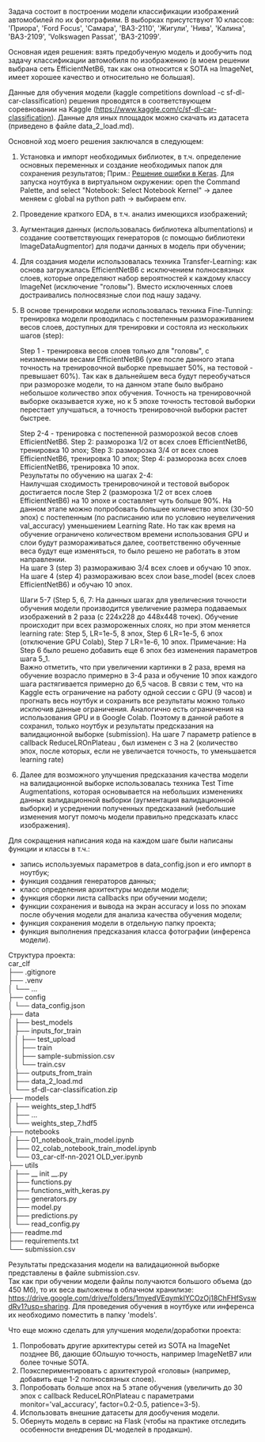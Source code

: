 Задача состоит в построении модели классификации изображений автомобилей по их фотографиям. В выборках присутствуют 10 классов: 'Приора', 'Ford Focus', 'Самара', 'ВАЗ-2110', 'Жигули', 'Нива', 'Калина', 'ВАЗ-2109', 'Volkswagen Passat', 'ВАЗ-21099'.  

Основная идея решения: взять предобученую модель и дообучить под задачу классификации автомобиля по изображению (в моем решении выбрана сеть EfficientNetB6, так как она относится к SOTA на ImageNet, имеет хорошее качество и относительно не большая).  

Данные для обучения модели (kaggle competitions download -c sf-dl-car-classification) решения проводятся в соответствующем соревновании на Kaggle (https://www.kaggle.com/c/sf-dl-car-classification). Данные для иных площадок можно скачать из датасета (приведено в файле data_2_load.md).  

Основной ход моего решения заключался в следующем:  
1. Установка и импорт необходимых библиотек, в т.ч. определение основных переменных и создание необходимых папок для сохранения результатов; Прим.: [Решение ошибки в Keras](https://discuss.tensorflow.org/t/using-efficientnetb0-and-save-model-will-result-unable-to-serialize-2-0896919-2-1128857-2-1081853-to-json-unrecognized-type-class-tensorflow-python-framework-ops-eagertensor/12518/9). Для запуска ноутбука в виртуальном окружении: open the Command Palette, and select "Notebook: Select Notebook Kernel" -> далее меняем c global на python path -> выбираем env.  
2. Проведение краткого EDA, в т.ч. анализ имеющихся изображений;
3. Аугментация данных (использовалась библиотека albumentations) и создание соответствующих генераторов (с помощью библиотеки ImageDataAugmentor) для подачи данных в модель при обучении;  
4. Для создания модели использовалась техника Transfer-Learning: как основа загружалась EfficientNetB6 с исключением полносвязных слоев, которые определяют набор вероятностей к каждому классу ImageNet (исключение "головы"). Вместо исключенных слоев достраивались полносвязные слои под нашу задачу.
5. В основе тренировки модели использовалась техника Fine-Tunning: тренировка модели проводилась с постепенным размораживанием весов слоев, доступных для тренировки и состояла из нескольких шагов (step):  

    Step 1 - тренировка весов слоев только для "головы", с неизменными весами EfficientNetB6 (уже после данного этапа точность на тренировочной выборке превышает 50%, на тестовой - превышает 60%). Так как в дальнейшем веса будут переобучаться при разморозке модели, то на данном этапе было выбрано небольшое количество эпох обучения. Точность на тренировочной выборке оказывается хуже, но к 5 эпохе точность тестовой выборки перестает улучшаться, а точность тренировочной выборки растет быстрее.  
    
    Step 2-4 - тренировка с постепенной разморозкой весов слоев EfficientNetB6. Step 2: разморозка 1/2 от всех слоев EfficientNetB6, тренировка 10 эпох; Step 3: разморозка 3/4 от всех слоев EfficientNetB6, тренировка 10 эпох; Step 4: разморозка всех слоев EfficientNetB6, тренировка 10 эпох.      
    Результаты по обучению на шагах 2-4:  
    Наилучшая сходимость тренировочиной и тестовой выборок достигается после Step 2 (разморозка 1/2 от всех слоев EfficientNetB6) на 10 эпохе и составляет чуть больше 90%. На данном этапе можно попробовать большее количество эпох (30-50 эпох) с постепенным (по расписанию или по условию неувеличения val_accuracy) уменьшением Learning Rate. Но так как время на обучение ограничено количеством времени использования GPU и слои будут размораживаться далее, соответственно обученные веса будут еще изменяться, то было решено не работать в этом направлении.  
    На шаге 3 (step 3) размораживаю 3/4 всех слоев и обучаю 10 эпох.
    На шаге 4 (step 4) размораживаю всех слои base_model (всех слоев EfficientNetB6) и обучаю 10 эпох. 
    
    Шаги 5-7 (Step 5, 6, 7: На данных шагах для увеличесния точности обучения модели производится увеличение размера подаваемых изображений в 2 раза (с 224х228 до 448х448 точек). Обучение происходит при всех размороженных слоях, но при этом меняется learning rate: Step 5, LR=1e-5, 8 эпох, Step 6 LR=1e-5, 6 эпох (отключение GPU Colab), Step 7 LR=1e-6, 10 эпох. Примечание: На Step 6 было решено добавить еще 6 эпох без изменения параметров шага 5_1.  
    Важно отметить, что при увеличении картинки в 2 раза, время на обучение возрасло примерно в 3-4 раза и обучение 10 эпох каждого шага растягивается примерно до 6,5 часов. В связи с тем, что на Kaggle есть ограничение на работу одной сессии с GPU (9 часов) и прогнать весь ноутбук и сохранить все результаты можно только исключив данные ограничения. Аналогично есть ограничения на использования GPU и в Google Colab. Поэтому в данной работе я сохранил, только ноутбук и результаты предсказания на валидационной выборке (submission).
    На шаге 7 параметр patience в callback ReduceLROnPlateau , был изменен с 3 на 2 (количество эпох, после которых, если не увеличается точность, то уменьшается learning rate)
    
6. Далее для возможного улучшения предсказания качества модели на валидационной выборке использовалась техника Test Time Augmentations, которая основывается на небольших изменениях данных валидационной выборки (аугментация валидационной выборки) и усреднении полученных предсказаний (небольшие изменения могут помочь модели правильно предсказать класс изображения).

Для сокращения написания кода на каждом шаге были написаны функции и классы в т.ч.:  
- запись используемых параметров в data_config.json и его импорт в ноутбук;
- функция создания генераторов данных;
- класс определения архитектуры модели модели;
- функция сборки листа callbacks при обучении модели; 
- функции сохранения и вывода на экран accuracy и loss по эпохам после обучения модели для анализа качества обучения модели; 
- функция сохранения модели в отдельную папку проекта;
- функция выполнения предсказания класса фотографии (инференса модели).  


Cтруктура проекта:  
car_clf  
├── .gitignore  
├── .venv  
│   └── ...  
├── config  
│   └── data_config.json  
├── data  
│   ├── best_models  
│   ├── inputs_for_train    
│   │   ├── test_upload  
│   │   ├── train  
│   │   ├── sample-submission.csv  
│   │   └── train.csv  
│   ├── outputs_from_train  
│   ├── data_2_load.md  
│   └── sf-dl-car-classification.zip  
├── models  
│   ├── weights_step_1.hdf5  
│   ├── ...  
│   └── weights_step_7.hdf5  
├── notebooks  
│   ├── 01_notebook_train_model.ipynb  
│   ├── 02_colab_notebook_train_model.ipynb  
│   └── 03_car-clf-nn-2021 OLD_ver.ipynb  
├── utils  
│   ├── __ init __.py  
│   ├── functions.py  
│   ├── functions_with_keras.py  
│   ├── generators.py  
│   ├── model.py  
│   ├── predictions.py  
│   └── read_config.py  
├── readme.md  
├── requirements.txt  
└── submission.csv  


Результаты предсказания модели на валидационной выборке представлены в файле submission.csv.   
Так как при обучении модели файлы получаются большого объема (до 450 Мб), то их веса выложены в облачном хранилизе: https://drive.google.com/drive/folders/1myedVEqymkIYCOzOj18ChFHfSvswdRv1?usp=sharing. Для проведения обучения в ноутбуке или инференса их необходимо поместить в папку 'models'.   


Что еще можно сделать для улучшения модели/доработки проекта:
1. Попробовать другие архитектуры сетей из SOTA на ImageNet позднее B6, дающие бОльшую точность, например ImageNetB7 или более точные SOTA.  
2. Поэкспериментировать с архитектурой «головы» (например, добавить еще 1-2 полносвязных слоев).  
3. Попробовать больше эпох на 5 этапе обучения (увеличить до 30 эпох с callback ReduceLROnPlateau с параметрами monitor='val_accuracy', factor=0.2-0.5, patience=3-5).  
4. Использовать внешние датасеты для дообучения модели.  
5. Обернуть модель в сервис на Flask (чтобы на практике отследить особенности внедрения DL-моделей в продакшн).  

